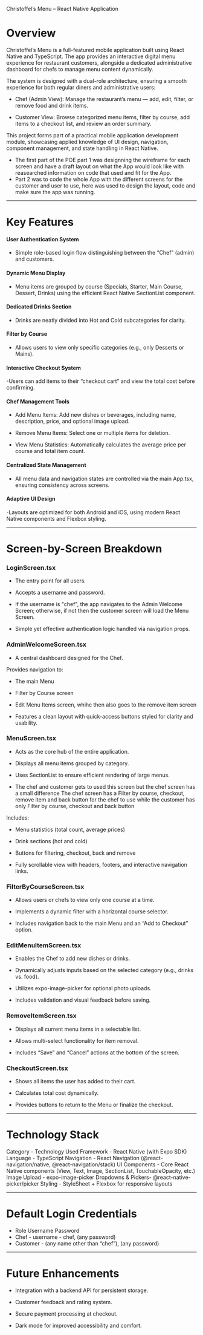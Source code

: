 Christoffel’s Menu – React Native Application
# Overview

Christoffel’s Menu is a full-featured mobile application built using React Native and TypeScript.
The app provides an interactive digital menu experience for restaurant customers, alongside a dedicated administrative dashboard for chefs to manage menu content dynamically.

The system is designed with a dual-role architecture, ensuring a smooth experience for both regular diners and administrative users:

- Chef (Admin View): Manage the restaurant’s menu — add, edit, filter, or remove food and drink items.

- Customer View: Browse categorized menu items, filter by course, add items to a checkout list, and review an order summary.

This project forms part of a practical mobile application development module, showcasing applied knowledge of UI design, navigation, component management, and state handling in React Native.

- The first part of the POE part 1 was designning the wireframe for each screen and have a draft layout on what the App would look like with reasearched information on code that used and fit for the App.
- Part 2 was to code the whole App with the different screens for the customer and user to use, here was used to design the layout, code and make sure the app was running.

--- 

# Key Features

#### User Authentication System
- Simple role-based login flow distinguishing between the “Chef” (admin) and  customers.

#### Dynamic Menu Display
- Menu items are grouped by course (Specials, Starter, Main Course, Dessert, Drinks) using the efficient React Native SectionList component.

#### Dedicated Drinks Section
- Drinks are neatly divided into Hot and Cold subcategories for clarity.

#### Filter by Course
- Allows users to view only specific categories (e.g., only Desserts or Mains).

#### Interactive Checkout System
-Users can add items to their “checkout cart” and view the total cost before confirming.

#### Chef Management Tools

- Add Menu Items: Add new dishes or beverages, including name, description, price, and optional image upload.

- Remove Menu Items: Select one or multiple items for deletion.

- View Menu Statistics: Automatically calculates the average price per course and total item count.

#### Centralized State Management
- All menu data and navigation states are controlled via the main App.tsx, ensuring consistency across screens.

#### Adaptive UI Design
-Layouts are optimized for both Android and iOS, using modern React Native components and Flexbox styling.

---

# Screen-by-Screen Breakdown
### LoginScreen.tsx
- The entry point for all users.

- Accepts a username and password.

- If the username is "chef", the app navigates to the Admin Welcome Screen; otherwise, if not then the customer screen will load the Menu Screen.

- Simple yet effective authentication logic handled via navigation props.

### AdminWelcomeScreen.tsx

- A central dashboard designed for the Chef.

 Provides navigation to:

- The main Menu

- Filter by Course screen

- Edit Menu Items screen, whihc then also goes to the remove item screen

- Features a clean layout with quick-access buttons styled for clarity and usability.

### MenuScreen.tsx

- Acts as the core hub of the entire application.

- Displays all menu items grouped by category.

- Uses SectionList to ensure efficient rendering of large menus.

- The chef and customer gets to used this screen but the chef screen has a small difference
  The chef screen has a Filter by course, checkout, remove item and back button for the chef to use
  while the customer has only Filter by course, checkout and back button  

Includes:

- Menu statistics (total count, average prices)

- Drink sections (hot and cold)

- Buttons for filtering, checkout, back and remove 

- Fully scrollable view with headers, footers, and interactive navigation links.

### FilterByCourseScreen.tsx

- Allows users or chefs to view only one course at a time.

- Implements a dynamic filter with a horizontal course selector.

- Includes navigation back to the main Menu and an “Add to Checkout” option.

### EditMenuItemScreen.tsx

- Enables the Chef to add new dishes or drinks.

- Dynamically adjusts inputs based on the selected category (e.g., drinks vs. food).

- Utilizes expo-image-picker for optional photo uploads.

- Includes validation and visual feedback before saving.

### RemoveItemScreen.tsx

- Displays all current menu items in a selectable list.

- Allows multi-select functionality for item removal.

- Includes “Save” and “Cancel” actions at the bottom of the screen.

### CheckoutScreen.tsx

- Shows all items the user has added to their cart.

- Calculates total cost dynamically.

- Provides buttons to return to the Menu or finalize the checkout.

---

# Technology Stack
Category -	Technology Used
Framework -	React Native (with Expo SDK)
Language -	TypeScript
Navigation - 	React Navigation (@react-navigation/native, @react-navigation/stack)
UI Components	- Core React Native components (View, Text, Image, SectionList, TouchableOpacity, etc.)
Image Upload	- expo-image-picker
Dropdowns & Pickers- 	@react-native-picker/picker
Styling -	StyleSheet + Flexbox for responsive layouts

---

# Default Login Credentials
- Role	Username	Password
- Chef - username - chef,	(any password)
- Customer	- (any name other than “chef”), 	(any password)

---

# Future Enhancements

- Integration with a backend API for persistent storage.

- Customer feedback and rating system.

- Secure payment processing at checkout.

- Dark mode for improved accessibility and comfort.
